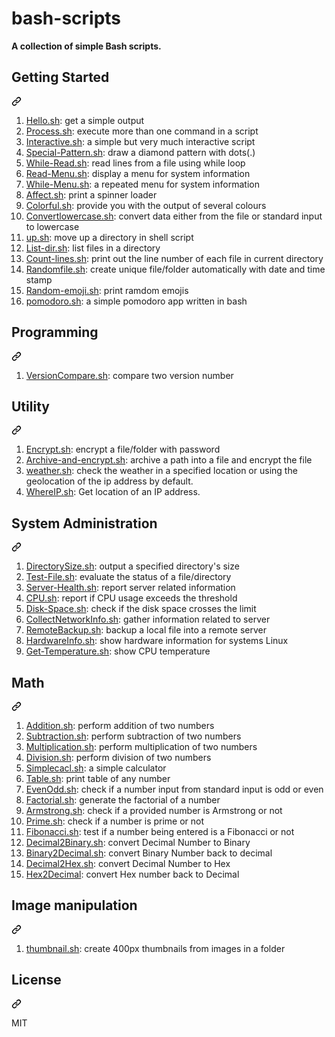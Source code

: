 # bash-scripts

**A collection of simple Bash scripts.**
<div class="markdown-heading" dir="auto"><h2 tabindex="-1" class="heading-element" dir="auto">Getting Started</h2><a id="user-content-getting-started" class="anchor" aria-label="Permalink: Getting Started" href="#getting-started"><svg class="octicon octicon-link" viewBox="0 0 16 16" version="1.1" width="16" height="16" aria-hidden="true"><path d="m7.775 3.275 1.25-1.25a3.5 3.5 0 1 1 4.95 4.95l-2.5 2.5a3.5 3.5 0 0 1-4.95 0 .751.751 0 0 1 .018-1.042.751.751 0 0 1 1.042-.018 1.998 1.998 0 0 0 2.83 0l2.5-2.5a2.002 2.002 0 0 0-2.83-2.83l-1.25 1.25a.751.751 0 0 1-1.042-.018.751.751 0 0 1-.018-1.042Zm-4.69 9.64a1.998 1.998 0 0 0 2.83 0l1.25-1.25a.751.751 0 0 1 1.042.018.751.751 0 0 1 .018 1.042l-1.25 1.25a3.5 3.5 0 1 1-4.95-4.95l2.5-2.5a3.5 3.5 0 0 1 4.95 0 .751.751 0 0 1-.018 1.042.751.751 0 0 1-1.042.018 1.998 1.998 0 0 0-2.83 0l-2.5 2.5a1.998 1.998 0 0 0 0 2.83Z"></path></svg></a></div>
<ol dir="auto">
<li><a href="/mscbuild/bash-scripts/blob/main/scripts/hello-world.sh">Hello.sh</a>: get a simple output</li>
<li><a href="/mscbuild/bash-scripts/blob/master/scripts/process.sh">Process.sh</a>: execute more than one command in a script</li>
<li><a href="/ruanyf/simple-bash-scripts/blob/master/scripts/interactive.sh">Interactive.sh</a>: a simple but very much interactive script</li>
<li><a href="/ruanyf/simple-bash-scripts/blob/master/scripts/special-pattern.sh">Special-Pattern.sh</a>: draw a diamond pattern with dots(.)</li>
<li><a href="/ruanyf/simple-bash-scripts/blob/master/scripts/while-read.sh">While-Read.sh</a>: read lines from a file using while loop</li>
<li><a href="/ruanyf/simple-bash-scripts/blob/master/scripts/read-menu.sh">Read-Menu.sh</a>: display a menu for system information</li>
<li><a href="/ruanyf/simple-bash-scripts/blob/master/scripts/while-menu.sh">While-Menu.sh</a>: a repeated menu for system information</li>
<li><a href="/ruanyf/simple-bash-scripts/blob/master/scripts/affect.sh">Affect.sh</a>: print a spinner loader</li>
<li><a href="/ruanyf/simple-bash-scripts/blob/master/scripts/color.sh">Colorful.sh</a>: provide you with the output of several colours</li>
<li><a href="/ruanyf/simple-bash-scripts/blob/master/scripts/convertlowercase.sh">Convertlowercase.sh</a>: convert data either from the file or standard input to lowercase</li>
<li><a href="/ruanyf/simple-bash-scripts/blob/master/scripts/up.sh">up.sh</a>: move up a directory in shell script</li>
<li><a href="/ruanyf/simple-bash-scripts/blob/master/scripts/list-dir.sh">List-dir.sh</a>: list files in a directory</li>
<li><a href="/ruanyf/simple-bash-scripts/blob/master/scripts/count-lines.sh">Count-lines.sh</a>: print out the line number of each file in current directory</li>
<li><a href="/ruanyf/simple-bash-scripts/blob/master/scripts/randomfile.sh">Randomfile.sh</a>: create unique file/folder automatically with date and time stamp</li>
<li><a href="/ruanyf/simple-bash-scripts/blob/master/scripts/random-emoji.sh">Random-emoji.sh</a>: print ramdom emojis</li>
<li><a href="/ruanyf/simple-bash-scripts/blob/master/scripts/pomodoro.sh">pomodoro.sh</a>: a simple pomodoro app written in bash</li>
</ol>
<div class="markdown-heading" dir="auto"><h2 tabindex="-1" class="heading-element" dir="auto">Programming</h2><a id="user-content-programming" class="anchor" aria-label="Permalink: Programming" href="#programming"><svg class="octicon octicon-link" viewBox="0 0 16 16" version="1.1" width="16" height="16" aria-hidden="true"><path d="m7.775 3.275 1.25-1.25a3.5 3.5 0 1 1 4.95 4.95l-2.5 2.5a3.5 3.5 0 0 1-4.95 0 .751.751 0 0 1 .018-1.042.751.751 0 0 1 1.042-.018 1.998 1.998 0 0 0 2.83 0l2.5-2.5a2.002 2.002 0 0 0-2.83-2.83l-1.25 1.25a.751.751 0 0 1-1.042-.018.751.751 0 0 1-.018-1.042Zm-4.69 9.64a1.998 1.998 0 0 0 2.83 0l1.25-1.25a.751.751 0 0 1 1.042.018.751.751 0 0 1 .018 1.042l-1.25 1.25a3.5 3.5 0 1 1-4.95-4.95l2.5-2.5a3.5 3.5 0 0 1 4.95 0 .751.751 0 0 1-.018 1.042.751.751 0 0 1-1.042.018 1.998 1.998 0 0 0-2.83 0l-2.5 2.5a1.998 1.998 0 0 0 0 2.83Z"></path></svg></a></div>
<ol dir="auto">
<li><a href="/ruanyf/simple-bash-scripts/blob/master/scripts/versioncompare.sh">VersionCompare.sh</a>: compare two version number</li>
</ol>
<div class="markdown-heading" dir="auto"><h2 tabindex="-1" class="heading-element" dir="auto">Utility</h2><a id="user-content-utility" class="anchor" aria-label="Permalink: Utility" href="#utility"><svg class="octicon octicon-link" viewBox="0 0 16 16" version="1.1" width="16" height="16" aria-hidden="true"><path d="m7.775 3.275 1.25-1.25a3.5 3.5 0 1 1 4.95 4.95l-2.5 2.5a3.5 3.5 0 0 1-4.95 0 .751.751 0 0 1 .018-1.042.751.751 0 0 1 1.042-.018 1.998 1.998 0 0 0 2.83 0l2.5-2.5a2.002 2.002 0 0 0-2.83-2.83l-1.25 1.25a.751.751 0 0 1-1.042-.018.751.751 0 0 1-.018-1.042Zm-4.69 9.64a1.998 1.998 0 0 0 2.83 0l1.25-1.25a.751.751 0 0 1 1.042.018.751.751 0 0 1 .018 1.042l-1.25 1.25a3.5 3.5 0 1 1-4.95-4.95l2.5-2.5a3.5 3.5 0 0 1 4.95 0 .751.751 0 0 1-.018 1.042.751.751 0 0 1-1.042.018 1.998 1.998 0 0 0-2.83 0l-2.5 2.5a1.998 1.998 0 0 0 0 2.83Z"></path></svg></a></div>
<ol dir="auto">
<li><a href="/ruanyf/simple-bash-scripts/blob/master/scripts/encrypt.sh">Encrypt.sh</a>: encrypt a file/folder with password</li>
<li><a href="/ruanyf/simple-bash-scripts/blob/master/scripts/archive-and-encrypt.sh">Archive-and-encrypt.sh</a>: archive a path into a file and encrypt the file</li>
<li><a href="/ruanyf/simple-bash-scripts/blob/master/scripts/weather.sh">weather.sh</a>: check the weather in a specified location or using the geolocation of the ip address by default.</li>
<li><a href="/ruanyf/simple-bash-scripts/blob/master/scripts/whereIP.sh">WhereIP.sh</a>: Get location of an IP address.</li>
</ol>
<div class="markdown-heading" dir="auto"><h2 tabindex="-1" class="heading-element" dir="auto">System Administration</h2><a id="user-content-system-administration" class="anchor" aria-label="Permalink: System Administration" href="#system-administration"><svg class="octicon octicon-link" viewBox="0 0 16 16" version="1.1" width="16" height="16" aria-hidden="true"><path d="m7.775 3.275 1.25-1.25a3.5 3.5 0 1 1 4.95 4.95l-2.5 2.5a3.5 3.5 0 0 1-4.95 0 .751.751 0 0 1 .018-1.042.751.751 0 0 1 1.042-.018 1.998 1.998 0 0 0 2.83 0l2.5-2.5a2.002 2.002 0 0 0-2.83-2.83l-1.25 1.25a.751.751 0 0 1-1.042-.018.751.751 0 0 1-.018-1.042Zm-4.69 9.64a1.998 1.998 0 0 0 2.83 0l1.25-1.25a.751.751 0 0 1 1.042.018.751.751 0 0 1 .018 1.042l-1.25 1.25a3.5 3.5 0 1 1-4.95-4.95l2.5-2.5a3.5 3.5 0 0 1 4.95 0 .751.751 0 0 1-.018 1.042.751.751 0 0 1-1.042.018 1.998 1.998 0 0 0-2.83 0l-2.5 2.5a1.998 1.998 0 0 0 0 2.83Z"></path></svg></a></div>
<ol dir="auto">
<li><a href="/ruanyf/simple-bash-scripts/blob/master/scripts/directorysize.sh">DirectorySize.sh</a>: output a specified directory's size</li>
<li><a href="/ruanyf/simple-bash-scripts/blob/master/scripts/test-file.sh">Test-File.sh</a>: evaluate the status of a file/directory</li>
<li><a href="/ruanyf/simple-bash-scripts/blob/master/scripts/server-health.sh">Server-Health.sh</a>: report server related information</li>
<li><a href="/ruanyf/simple-bash-scripts/blob/master/scripts/cpu.sh">CPU.sh</a>: report if CPU usage exceeds the threshold</li>
<li><a href="/ruanyf/simple-bash-scripts/blob/master/scripts/disk-space.sh">Disk-Space.sh</a>: check if the disk space crosses the limit</li>
<li><a href="/ruanyf/simple-bash-scripts/blob/master/scripts/collectnetworkinfo.sh">CollectNetworkInfo.sh</a>: gather information related to server</li>
<li><a href="/ruanyf/simple-bash-scripts/blob/master/scripts/remotebackup.sh">RemoteBackup.sh</a>: backup a local file into a remote server</li>
<li><a href="/ruanyf/simple-bash-scripts/blob/master/scripts/hardware_machine.sh">HardwareInfo.sh</a>: show hardware information for systems Linux</li>
<li><a href="/ruanyf/simple-bash-scripts/blob/master/scripts/get-temperature.sh">Get-Temperature.sh</a>: show CPU temperature</li>
</ol>
<div class="markdown-heading" dir="auto"><h2 tabindex="-1" class="heading-element" dir="auto">Math</h2><a id="user-content-math" class="anchor" aria-label="Permalink: Math" href="#math"><svg class="octicon octicon-link" viewBox="0 0 16 16" version="1.1" width="16" height="16" aria-hidden="true"><path d="m7.775 3.275 1.25-1.25a3.5 3.5 0 1 1 4.95 4.95l-2.5 2.5a3.5 3.5 0 0 1-4.95 0 .751.751 0 0 1 .018-1.042.751.751 0 0 1 1.042-.018 1.998 1.998 0 0 0 2.83 0l2.5-2.5a2.002 2.002 0 0 0-2.83-2.83l-1.25 1.25a.751.751 0 0 1-1.042-.018.751.751 0 0 1-.018-1.042Zm-4.69 9.64a1.998 1.998 0 0 0 2.83 0l1.25-1.25a.751.751 0 0 1 1.042.018.751.751 0 0 1 .018 1.042l-1.25 1.25a3.5 3.5 0 1 1-4.95-4.95l2.5-2.5a3.5 3.5 0 0 1 4.95 0 .751.751 0 0 1-.018 1.042.751.751 0 0 1-1.042.018 1.998 1.998 0 0 0-2.83 0l-2.5 2.5a1.998 1.998 0 0 0 0 2.83Z"></path></svg></a></div>
<ol dir="auto">
<li><a href="/ruanyf/simple-bash-scripts/blob/master/scripts/addition.sh">Addition.sh</a>: perform addition of two numbers</li>
<li><a href="/ruanyf/simple-bash-scripts/blob/master/scripts/subtraction.sh">Subtraction.sh</a>: perform subtraction of two numbers</li>
<li><a href="/ruanyf/simple-bash-scripts/blob/master/scripts/multiplication.sh">Multiplication.sh</a>: perform multiplication of two numbers</li>
<li><a href="/ruanyf/simple-bash-scripts/blob/master/scripts/division.sh">Division.sh</a>: perform division of two numbers</li>
<li><a href="/ruanyf/simple-bash-scripts/blob/master/scripts/simplecalc.sh">Simplecacl.sh</a>: a simple calculator</li>
<li><a href="/ruanyf/simple-bash-scripts/blob/master/scripts/table.sh">Table.sh</a>: print table of any number</li>
<li><a href="/ruanyf/simple-bash-scripts/blob/master/scripts/evenodd.sh">EvenOdd.sh</a>: check if a number input from standard input is odd or even</li>
<li><a href="/ruanyf/simple-bash-scripts/blob/master/scripts/factorial.sh">Factorial.sh</a>: generate the factorial of a number</li>
<li><a href="/ruanyf/simple-bash-scripts/blob/master/scripts/armstrong.sh">Armstrong.sh</a>: check if a provided number is Armstrong or not</li>
<li><a href="/ruanyf/simple-bash-scripts/blob/master/scripts/prime.sh">Prime.sh</a>: check if a number is prime or not</li>
<li><a href="/ruanyf/simple-bash-scripts/blob/master/scripts/fibonacci.sh">Fibonacci.sh</a>: test if a number being entered is a Fibonacci or not</li>
<li><a href="/ruanyf/simple-bash-scripts/blob/master/scripts/decimal2binary.sh">Decimal2Binary.sh</a>: convert Decimal Number to Binary</li>
<li><a href="/ruanyf/simple-bash-scripts/blob/master/scripts/binary2decimal.sh">Binary2Decimal.sh</a>: convert Binary Number back to decimal</li>
<li><a href="/ruanyf/simple-bash-scripts/blob/master/scripts/dec2hex.sh">Decimal2Hex.sh</a>: convert Decimal Number to Hex</li>
<li><a href="/ruanyf/simple-bash-scripts/blob/master/scripts/hextodec.sh">Hex2Decimal</a>: convert Hex number back to Decimal</li>
</ol>
<div class="markdown-heading" dir="auto"><h2 tabindex="-1" class="heading-element" dir="auto">Image manipulation</h2><a id="user-content-image-manipulation" class="anchor" aria-label="Permalink: Image manipulation" href="#image-manipulation"><svg class="octicon octicon-link" viewBox="0 0 16 16" version="1.1" width="16" height="16" aria-hidden="true"><path d="m7.775 3.275 1.25-1.25a3.5 3.5 0 1 1 4.95 4.95l-2.5 2.5a3.5 3.5 0 0 1-4.95 0 .751.751 0 0 1 .018-1.042.751.751 0 0 1 1.042-.018 1.998 1.998 0 0 0 2.83 0l2.5-2.5a2.002 2.002 0 0 0-2.83-2.83l-1.25 1.25a.751.751 0 0 1-1.042-.018.751.751 0 0 1-.018-1.042Zm-4.69 9.64a1.998 1.998 0 0 0 2.83 0l1.25-1.25a.751.751 0 0 1 1.042.018.751.751 0 0 1 .018 1.042l-1.25 1.25a3.5 3.5 0 1 1-4.95-4.95l2.5-2.5a3.5 3.5 0 0 1 4.95 0 .751.751 0 0 1-.018 1.042.751.751 0 0 1-1.042.018 1.998 1.998 0 0 0-2.83 0l-2.5 2.5a1.998 1.998 0 0 0 0 2.83Z"></path></svg></a></div>
<ol dir="auto">
<li><a href="/ruanyf/simple-bash-scripts/blob/master/scripts/thumbnail.sh">thumbnail.sh</a>: create 400px thumbnails from images in a folder</li>
</ol>
<div class="markdown-heading" dir="auto"><h2 tabindex="-1" class="heading-element" dir="auto">License</h2><a id="user-content-license" class="anchor" aria-label="Permalink: License" href="#license"><svg class="octicon octicon-link" viewBox="0 0 16 16" version="1.1" width="16" height="16" aria-hidden="true"><path d="m7.775 3.275 1.25-1.25a3.5 3.5 0 1 1 4.95 4.95l-2.5 2.5a3.5 3.5 0 0 1-4.95 0 .751.751 0 0 1 .018-1.042.751.751 0 0 1 1.042-.018 1.998 1.998 0 0 0 2.83 0l2.5-2.5a2.002 2.002 0 0 0-2.83-2.83l-1.25 1.25a.751.751 0 0 1-1.042-.018.751.751 0 0 1-.018-1.042Zm-4.69 9.64a1.998 1.998 0 0 0 2.83 0l1.25-1.25a.751.751 0 0 1 1.042.018.751.751 0 0 1 .018 1.042l-1.25 1.25a3.5 3.5 0 1 1-4.95-4.95l2.5-2.5a3.5 3.5 0 0 1 4.95 0 .751.751 0 0 1-.018 1.042.751.751 0 0 1-1.042.018 1.998 1.998 0 0 0-2.83 0l-2.5 2.5a1.998 1.998 0 0 0 0 2.83Z"></path></svg></a></div>
<p dir="auto">MIT</p>
</article></div>
